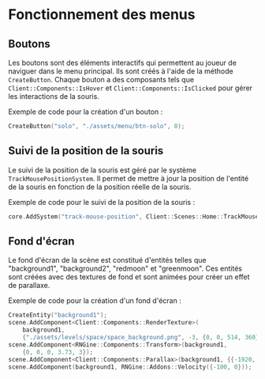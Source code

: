 # Fonctionnement des menus

## Boutons
Les boutons sont des éléments interactifs qui permettent au joueur de naviguer dans le menu principal. Ils sont créés à l'aide de la méthode `CreateButton`. Chaque bouton a des composants tels que `Client::Components::IsHover` et `Client::Components::IsClicked` pour gérer les interactions de la souris.

Exemple de code pour la création d'un bouton :
```cpp
CreateButton("solo", "./assets/menu/btn-solo", 0);
```

## Suivi de la position de la souris
Le suivi de la position de la souris est géré par le système `TrackMousePositionSystem`. Il permet de mettre à jour la position de l'entité de la souris en fonction de la position réelle de la souris.

Exemple de code pour le suivi de la position de la souris :

```cpp
core.AddSystem("track-mouse-position", Client::Scenes::Home::TrackMousePositionSystem);
```

## Fond d'écran
Le fond d'écran de la scène est constitué d'entités telles que "background1", "background2", "redmoon" et "greenmoon". Ces entités sont créées avec des textures de fond et sont animées pour créer un effet de parallaxe.

Exemple de code pour la création d'un fond d'écran :

```cpp
CreateEntity("background1");
scene.AddComponent<Client::Components::RenderTexture>(
    background1,
    {"./assets/levels/space/space_background.png", -3, {0, 0, 514, 360}});
scene.AddComponent<RNGine::Components::Transform>(background1,
    {0, 0, 0, 3.73, 3});
scene.AddComponent<Client::Components::Parallax>(background1, {{-1920, 1920}});
scene.AddComponent(background1, RNGine::Addons::Velocity({-100, 0}));
```